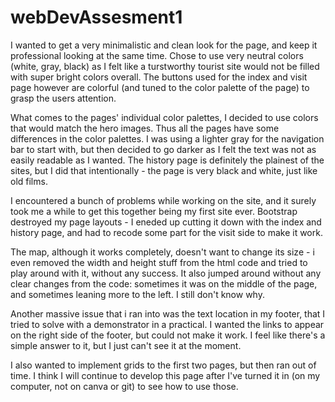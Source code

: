 # webDevAssesment1

I wanted to get a very minimalistic and clean look for the page, and keep it professional
looking at the same time. Chose to use very neutral colors (white, gray, black) as 
I felt like a turstworthy tourist site would not be filled with super bright colors overall.
The buttons used for the index and visit page however are colorful (and tuned to the color 
palette of the page) to grasp the users attention. 

What comes to the pages' individual color palettes, I decided to use colors that would match 
the hero images. Thus all the pages have some differences in the color palettes. I was using 
a lighter gray for the navigation bar to start with, but then decided to go darker as I felt
the text was not as easily readable as I wanted. The history page is definitely the plainest 
of the sites, but I did that intentionally - the page is very black and white, just like 
old films. 

I encountered a bunch of problems while working on the site, and it surely took me a while
to get this together being my first site ever. Bootstrap destroyed my page layouts - I eneded up cutting
it down with the index and history page, and had to recode some part for the visit side to 
make it work. 

The map, although it works completely, doesn't want to change its size - i even removed the width and 
height stuff from the html code and tried to play around with it, without any success. It also jumped 
around without any clear changes from the code: sometimes it was on the middle of the page, and
sometimes leaning more to the left. I still don't know why. 

Another massive issue that i ran into was the text location in my footer, that I tried to 
solve with a demonstrator in a practical. I wanted the links to appear on the right side
of the footer, but could not make it work. I feel like there's a simple answer to it, but 
I just can't see it at the moment. 

I also wanted to implement grids to the first two pages, but then ran out of time. I think I will 
continue to develop this page after I've turned it in (on my computer, not on canva or git)
to see how to use those.